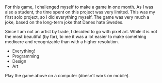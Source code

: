 For this game, I challenged myself to make a game in one month. As I was also a student, the time spent
on this project was very limited. This was my first solo project, so I did everything myself. The game
was very much a joke, based on the long-term joke that Danes hate Swedes.

Since I am not an artist by trade, I decided to go with pixel art. While it is not the most beautiful
(by far), to me it was a lot easier to make something mediocre and recognizable than with a higher
resolution.

* Everything!
* Programming
* Design
* Art

Play the game above on a computer (doesn't work on mobile).